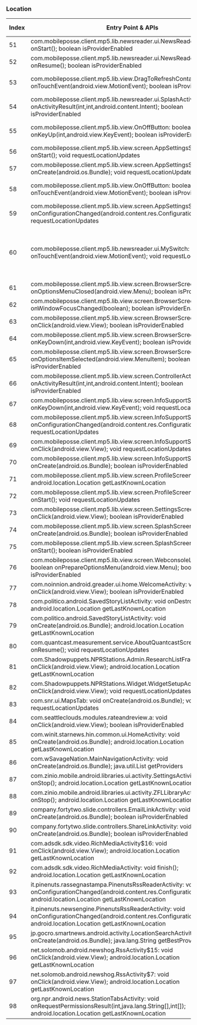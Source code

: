 ### Location
| Index | Entry Point & APIs | Screen shot | Resource id | Label |
| ------------- | ------------- | ------------- |-------------|-------------|
| 51 | com.mobileposse.client.mp5.lib.newsreader.ui.NewsReaderActivity: void onStart(); boolean isProviderEnabled | ![](C:\Users\hfu\Documents\COSMOS\output\py\Play_win8\News_Magazines\com.mobitiles.client\com.mobileposse.client.mp5.lib.newsreader.ui.NewsReaderActivity.png) |  | |
| 52 | com.mobileposse.client.mp5.lib.newsreader.ui.NewsReaderActivity: void onResume(); boolean isProviderEnabled | ![](C:\Users\hfu\Documents\COSMOS\output\py\Play_win8\News_Magazines\com.mobitiles.client\com.mobileposse.client.mp5.lib.newsreader.ui.NewsReaderActivity.png) |  | |
| 53 | com.mobileposse.client.mp5.lib.view.DragToRefreshContainer: boolean onTouchEvent(android.view.MotionEvent); boolean isProviderEnabled | ![](C:\Users\hfu\Documents\COSMOS\output\py\Play_win8\News_Magazines\com.mobitiles.client\com.mobileposse.client.mp5.lib.newsreader.ui.NewsReaderActivity.png) | {'2131689601': <sensitive_component.SensitiveComponent.SensitiveView object at 0x09387550>} | |
| 54 | com.mobileposse.client.mp5.lib.newsreader.ui.SplashActivity: void onActivityResult(int,int,android.content.Intent); boolean isProviderEnabled | ![](C:\Users\hfu\Documents\COSMOS\output\py\Play_win8\News_Magazines\com.mobitiles.client\com.mobileposse.client.mp5.lib.newsreader.ui.SplashActivity.png) |  | |
| 55 | com.mobileposse.client.mp5.lib.view.OnOffButton: boolean onKeyUp(int,android.view.KeyEvent); boolean isProviderEnabled | ![](C:\Users\hfu\Documents\COSMOS\output\py\Play_win8\News_Magazines\com.mobitiles.client\com.mobileposse.client.mp5.lib.view.screen.InfoSupportScreen.png) | {'2131689953': <sensitive_component.SensitiveComponent.SensitiveView object at 0x091E8330>} | |
| 56 | com.mobileposse.client.mp5.lib.view.screen.AppSettingsScreen: void onStart(); void requestLocationUpdates | ![](C:\Users\hfu\Documents\COSMOS\output\py\Play_win8\News_Magazines\com.mobitiles.client\com.mobileposse.client.mp5.lib.view.screen.AppSettingsScreen.png) |  | |
| 57 | com.mobileposse.client.mp5.lib.view.screen.AppSettingsScreen: void onCreate(android.os.Bundle); void requestLocationUpdates | ![](C:\Users\hfu\Documents\COSMOS\output\py\Play_win8\News_Magazines\com.mobitiles.client\com.mobileposse.client.mp5.lib.view.screen.AppSettingsScreen.png) |  | |
| 58 | com.mobileposse.client.mp5.lib.view.OnOffButton: boolean onTouchEvent(android.view.MotionEvent); boolean isProviderEnabled | ![](C:\Users\hfu\Documents\COSMOS\output\py\Play_win8\News_Magazines\com.mobitiles.client\com.mobileposse.client.mp5.lib.view.screen.InfoSupportScreen.png) | {'2131689953': <sensitive_component.SensitiveComponent.SensitiveView object at 0x091E8B30>} | |
| 59 | com.mobileposse.client.mp5.lib.view.screen.AppSettingsScreen: void onConfigurationChanged(android.content.res.Configuration); void requestLocationUpdates | ![](C:\Users\hfu\Documents\COSMOS\output\py\Play_win8\News_Magazines\com.mobitiles.client\com.mobileposse.client.mp5.lib.view.screen.AppSettingsScreen.png) |  | |
| 60 | com.mobileposse.client.mp5.lib.newsreader.ui.MySwitch: boolean onTouchEvent(android.view.MotionEvent); void requestLocationUpdates | ![](C:\Users\hfu\Documents\COSMOS\output\py\Play_win8\News_Magazines\com.mobitiles.client\com.mobileposse.client.mp5.lib.view.screen.AppSettingsScreen.png) | {'2131689647': <sensitive_component.SensitiveComponent.SensitiveView object at 0x01178BD0>, '2131689646': <sensitive_component.SensitiveComponent.SensitiveView object at 0x01178330>, '2131689648': <sensitive_component.SensitiveComponent.SensitiveView object at 0x01178930>} | |
| 61 | com.mobileposse.client.mp5.lib.view.screen.BrowserScreen: void onOptionsMenuClosed(android.view.Menu); boolean isProviderEnabled | ![](C:\Users\hfu\Documents\COSMOS\output\py\Play_win8\News_Magazines\com.mobitiles.client\com.mobileposse.client.mp5.lib.view.screen.BrowserScreen.png) |  | |
| 62 | com.mobileposse.client.mp5.lib.view.screen.BrowserScreen: void onWindowFocusChanged(boolean); boolean isProviderEnabled | ![](C:\Users\hfu\Documents\COSMOS\output\py\Play_win8\News_Magazines\com.mobitiles.client\com.mobileposse.client.mp5.lib.view.screen.BrowserScreen.png) |  | |
| 63 | com.mobileposse.client.mp5.lib.view.screen.BrowserScreen: void onClick(android.view.View); boolean isProviderEnabled | ![](C:\Users\hfu\Documents\COSMOS\output\py\Play_win8\News_Magazines\com.mobitiles.client\com.mobileposse.client.mp5.lib.view.screen.BrowserScreen.png) |  | |
| 64 | com.mobileposse.client.mp5.lib.view.screen.BrowserScreen: boolean onKeyDown(int,android.view.KeyEvent); boolean isProviderEnabled | ![](C:\Users\hfu\Documents\COSMOS\output\py\Play_win8\News_Magazines\com.mobitiles.client\com.mobileposse.client.mp5.lib.view.screen.BrowserScreen.png) |  | |
| 65 | com.mobileposse.client.mp5.lib.view.screen.BrowserScreen: boolean onOptionsItemSelected(android.view.MenuItem); boolean isProviderEnabled | ![](C:\Users\hfu\Documents\COSMOS\output\py\Play_win8\News_Magazines\com.mobitiles.client\com.mobileposse.client.mp5.lib.view.screen.BrowserScreen.png) |  | |
| 66 | com.mobileposse.client.mp5.lib.view.screen.ControllerActivity: void onActivityResult(int,int,android.content.Intent); boolean isProviderEnabled | ![](C:\Users\hfu\Documents\COSMOS\output\py\Play_win8\News_Magazines\com.mobitiles.client\com.mobileposse.client.mp5.lib.view.screen.ControllerActivity.png) |  | |
| 67 | com.mobileposse.client.mp5.lib.view.screen.InfoSupportScreen: boolean onKeyDown(int,android.view.KeyEvent); void requestLocationUpdates | ![](C:\Users\hfu\Documents\COSMOS\output\py\Play_win8\News_Magazines\com.mobitiles.client\com.mobileposse.client.mp5.lib.view.screen.InfoSupportScreen.png) |  | |
| 68 | com.mobileposse.client.mp5.lib.view.screen.InfoSupportScreen: void onConfigurationChanged(android.content.res.Configuration); void requestLocationUpdates | ![](C:\Users\hfu\Documents\COSMOS\output\py\Play_win8\News_Magazines\com.mobitiles.client\com.mobileposse.client.mp5.lib.view.screen.InfoSupportScreen.png) |  | |
| 69 | com.mobileposse.client.mp5.lib.view.screen.InfoSupportScreen: void onClick(android.view.View); void requestLocationUpdates | ![](C:\Users\hfu\Documents\COSMOS\output\py\Play_win8\News_Magazines\com.mobitiles.client\com.mobileposse.client.mp5.lib.view.screen.InfoSupportScreen.png) |  | |
| 70 | com.mobileposse.client.mp5.lib.view.screen.InfoSupportScreen: void onCreate(android.os.Bundle); boolean isProviderEnabled | ![](C:\Users\hfu\Documents\COSMOS\output\py\Play_win8\News_Magazines\com.mobitiles.client\com.mobileposse.client.mp5.lib.view.screen.InfoSupportScreen.png) |  | |
| 71 | com.mobileposse.client.mp5.lib.view.screen.ProfileScreen: void finish(); android.location.Location getLastKnownLocation | ![](C:\Users\hfu\Documents\COSMOS\output\py\Play_win8\News_Magazines\com.mobitiles.client\com.mobileposse.client.mp5.lib.view.screen.ProfileScreen.png) |  | |
| 72 | com.mobileposse.client.mp5.lib.view.screen.ProfileScreen: void onStart(); void requestLocationUpdates | ![](C:\Users\hfu\Documents\COSMOS\output\py\Play_win8\News_Magazines\com.mobitiles.client\com.mobileposse.client.mp5.lib.view.screen.ProfileScreen.png) |  | |
| 73 | com.mobileposse.client.mp5.lib.view.screen.SettingsScreen: void onClick(android.view.View); boolean isProviderEnabled | ![](C:\Users\hfu\Documents\COSMOS\output\py\Play_win8\News_Magazines\com.mobitiles.client\com.mobileposse.client.mp5.lib.view.screen.SettingsScreen.png) |  | |
| 74 | com.mobileposse.client.mp5.lib.view.screen.SplashScreen: void onCreate(android.os.Bundle); boolean isProviderEnabled | ![](C:\Users\hfu\Documents\COSMOS\output\py\Play_win8\News_Magazines\com.mobitiles.client\com.mobileposse.client.mp5.lib.view.screen.SplashScreen.png) |  | |
| 75 | com.mobileposse.client.mp5.lib.view.screen.SplashScreen: void onStart(); boolean isProviderEnabled | ![](C:\Users\hfu\Documents\COSMOS\output\py\Play_win8\News_Magazines\com.mobitiles.client\com.mobileposse.client.mp5.lib.view.screen.SplashScreen.png) |  | |
| 76 | com.mobileposse.client.mp5.lib.view.screen.WebconsoleLogViewScreen: boolean onPrepareOptionsMenu(android.view.Menu); boolean isProviderEnabled | ![](C:\Users\hfu\Documents\COSMOS\output\py\Play_win8\News_Magazines\com.mobitiles.client\com.mobileposse.client.mp5.lib.view.screen.WebconsoleLogViewScreen.png) |  | |
| 77 | com.noinnion.android.greader.ui.home.WelcomeActivity: void onClick(android.view.View); boolean isProviderEnabled | ![](C:\Users\hfu\Documents\COSMOS\output\py\Play_win8\News_Magazines\com.noinnion.android.greader.reader\com.noinnion.android.greader.ui.home.WelcomeActivity.png) |  | |
| 78 | com.politico.android.SavedStoryListActivity: void onDestroy(); android.location.Location getLastKnownLocation | ![](C:\Users\hfu\Documents\COSMOS\output\py\Play_win8\News_Magazines\com.politico.android\com.politico.android.SavedStoryListActivity.png) |  | |
| 79 | com.politico.android.SavedStoryListActivity: void onCreate(android.os.Bundle); android.location.Location getLastKnownLocation | ![](C:\Users\hfu\Documents\COSMOS\output\py\Play_win8\News_Magazines\com.politico.android\com.politico.android.SavedStoryListActivity.png) |  | |
| 80 | com.quantcast.measurement.service.AboutQuantcastScreen: void onResume(); void requestLocationUpdates | ![](C:\Users\hfu\Documents\COSMOS\output\py\Play_win8\News_Magazines\com.salon.salonapp\com.quantcast.measurement.service.AboutQuantcastScreen.png) |  | |
| 81 | com.Shadowpuppets.NPRStations.Admin.ResearchListFragment: void onClick(android.view.View); android.location.Location getLastKnownLocation | ![](C:\Users\hfu\Documents\COSMOS\output\py\Play_win8\News_Magazines\com.Shadowpuppets.NPRStations\com.Shadowpuppets.NPRStations.Admin.AdminResearchMainActivity.png) | {'2131099735': <sensitive_component.SensitiveComponent.SensitiveView object at 0x09387910>} | |
| 82 | com.Shadowpuppets.NPRStations.Widget.WidgetSetupActivity: void onClick(android.view.View); void requestLocationUpdates | ![](C:\Users\hfu\Documents\COSMOS\output\py\Play_win8\News_Magazines\com.Shadowpuppets.NPRStations\com.Shadowpuppets.NPRStations.Widget.WidgetSetupActivity.png) |  | |
| 83 | com.snr.ui.MapsTab: void onCreate(android.os.Bundle); void requestLocationUpdates | ![](C:\Users\hfu\Documents\COSMOS\output\py\Play_win8\News_Magazines\com.snr\com.snr.ui.MapsTab.png) |  | |
| 84 | com.seattleclouds.modules.rateandreview.a: void onClick(android.view.View); boolean isProviderEnabled | ![](C:\Users\hfu\Documents\COSMOS\output\py\Play_win8\News_Magazines\com.today.worldnews\com.seattleclouds.modules.rateandreview.NewRateAndCommentActivity.png) |  | |
| 85 | com.winit.starnews.hin.common.ui.HomeActivity: void onCreate(android.os.Bundle); android.location.Location getLastKnownLocation | ![](C:\Users\hfu\Documents\COSMOS\output\py\Play_win8\News_Magazines\com.winit.starnews.hin\com.winit.starnews.hin.common.ui.HomeActivity.png) |  | |
| 86 | com.wSavageNation.MainNavigationActivity: void onCreate(android.os.Bundle); java.util.List getProviders | ![](C:\Users\hfu\Documents\COSMOS\output\py\Play_win8\News_Magazines\com.wSavageNation\com.wSavageNation.MainNavigationActivity.png) |  | |
| 87 | com.zinio.mobile.android.libraries.ui.activity.SettingsActivity: void onStop(); android.location.Location getLastKnownLocation | ![](C:\Users\hfu\Documents\COSMOS\output\py\Play_win8\News_Magazines\com.zinio.mobile.android.libraries\com.zinio.mobile.android.libraries.ui.activity.SettingsActivity.png) |  | |
| 88 | com.zinio.mobile.android.libraries.ui.activity.ZFLLibraryActivity: void onStop(); android.location.Location getLastKnownLocation | ![](C:\Users\hfu\Documents\COSMOS\output\py\Play_win8\News_Magazines\com.zinio.mobile.android.libraries\com.zinio.mobile.android.libraries.ui.activity.ZFLLibraryActivity.png) |  | |
| 89 | company.fortytwo.slide.controllers.EmailLinkActivity: void onCreate(android.os.Bundle); boolean isProviderEnabled | ![](C:\Users\hfu\Documents\COSMOS\output\py\Play_win8\News_Magazines\company.fortytwo.slide.app\company.fortytwo.slide.controllers.EmailLinkActivity.png) |  | |
| 90 | company.fortytwo.slide.controllers.ShareLinkActivity: void onCreate(android.os.Bundle); boolean isProviderEnabled | ![](C:\Users\hfu\Documents\COSMOS\output\py\Play_win8\News_Magazines\company.fortytwo.slide.app\company.fortytwo.slide.controllers.ShareLinkActivity.png) |  | |
| 91 | com.adsdk.sdk.video.RichMediaActivity$16: void onClick(android.view.View); android.location.Location getLastKnownLocation | ![](C:\Users\hfu\Documents\COSMOS\output\py\Play_win8\News_Magazines\it.pinenuts.technews\com.adsdk.sdk.video.RichMediaActivity.png) |  | |
| 92 | com.adsdk.sdk.video.RichMediaActivity: void finish(); android.location.Location getLastKnownLocation | ![](C:\Users\hfu\Documents\COSMOS\output\py\Play_win8\News_Magazines\it.pinenuts.technews\com.adsdk.sdk.video.RichMediaActivity.png) |  | |
| 93 | it.pinenuts.rassegnastampa.PinenutsRssReaderActivity: void onConfigurationChanged(android.content.res.Configuration); android.location.Location getLastKnownLocation | ![](C:\Users\hfu\Documents\COSMOS\output\py\Play_win8\News_Magazines\it.pinenuts.rassegnastampa\it.pinenuts.rassegnastampa.PinenutsRssReaderActivity.png) |  | |
| 94 | it.pinenuts.newsengine.PinenutsRssReaderActivity: void onConfigurationChanged(android.content.res.Configuration); android.location.Location getLastKnownLocation | ![](C:\Users\hfu\Documents\COSMOS\output\py\Play_win8\News_Magazines\it.pinenuts.technews\it.pinenuts.newsengine.PinenutsRssReaderActivity.png) |  | |
| 95 | jp.gocro.smartnews.android.activity.LocationSearchActivity: void onCreate(android.os.Bundle); java.lang.String getBestProvider | ![](C:\Users\hfu\Documents\COSMOS\output\py\Play_win8\News_Magazines\jp.gocro.smartnews.android\jp.gocro.smartnews.android.activity.LocationSearchActivity.png) |  | |
| 96 | net.solomob.android.newshog.RssActivity$15: void onClick(android.view.View); android.location.Location getLastKnownLocation | ![](C:\Users\hfu\Documents\COSMOS\output\py\Play_win8\News_Magazines\net.solomob.android.newshog\net.solomob.android.newshog.RssActivity.png) |  | |
| 97 | net.solomob.android.newshog.RssActivity$7: void onClick(android.view.View); android.location.Location getLastKnownLocation | ![](C:\Users\hfu\Documents\COSMOS\output\py\Play_win8\News_Magazines\net.solomob.android.newshog\net.solomob.android.newshog.RssActivity.png) | {'2131558474': <sensitive_component.SensitiveComponent.SensitiveView object at 0x090B01D0>} | |
| 98 | org.npr.android.news.StationTabsActivity: void onRequestPermissionsResult(int,java.lang.String[],int[]); android.location.Location getLastKnownLocation | ![](C:\Users\hfu\Documents\COSMOS\output\py\Play_win8\News_Magazines\org.npr.android.news\org.npr.android.news.StationTabsActivity.png) |  | |

